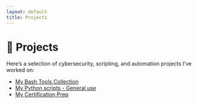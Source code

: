 ```yaml
---
layout: default
title: Projects
---
```


# 🧪 Projects

Here’s a selection of cybersecurity, scripting, and automation projects I’ve worked on:
- [My Bash Tools Collection](/Cybersecurity-Portfolio/Bash-Tools/)
- [My Python scripts - General use](/Cybersecurity-Portfolio/Python.html)
- [My Certification Prep](/Cybersecurity-Portfolio/Certifications.md)
